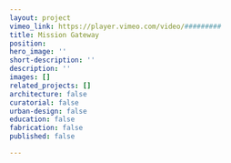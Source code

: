 ```yaml
---
layout: project
vimeo_link: https://player.vimeo.com/video/#########
title: Mission Gateway
position: 
hero_image: ''
short-description: ''
description: ''
images: []
related_projects: []
architecture: false
curatorial: false
urban-design: false
education: false
fabrication: false
published: false

---
```

